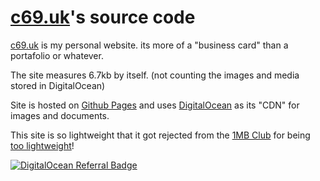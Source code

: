 # [c69.uk](c69.uk)'s source code

[c69.uk](c69.uk) is my personal website. its more of a "business card" than a portafolio or whatever.

The site measures 6.7kb by itself. (not counting the images and media stored in DigitalOcean)

Site is hosted on [Github Pages](github.io) and uses [DigitalOcean](https://www.digitalocean.com/?refcode=623c0c46983a&utm_campaign=Referral_Invite&utm_medium=Referral_Program&utm_source=badge) as its "CDN" for images and documents.

This site is so lightweight that it got rejected from the [1MB Club](https://1mb.club) for being [too lightweight](https://github.com/bradleytaunt/1mb-club/pull/773)!

[![DigitalOcean Referral Badge](https://web-platforms.sfo2.digitaloceanspaces.com/WWW/Badge%203.svg)](https://www.digitalocean.com/?refcode=623c0c46983a&utm_campaign=Referral_Invite&utm_medium=Referral_Program&utm_source=badge)